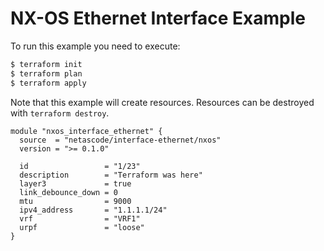 <!-- BEGIN_TF_DOCS -->
# NX-OS Ethernet Interface Example

To run this example you need to execute:

```bash
$ terraform init
$ terraform plan
$ terraform apply
```

Note that this example will create resources. Resources can be destroyed with `terraform destroy`.

```hcl
module "nxos_interface_ethernet" {
  source  = "netascode/interface-ethernet/nxos"
  version = ">= 0.1.0"

  id                 = "1/23"
  description        = "Terraform was here"
  layer3             = true
  link_debounce_down = 0
  mtu                = 9000
  ipv4_address       = "1.1.1.1/24"
  vrf                = "VRF1"
  urpf               = "loose"
}
```
<!-- END_TF_DOCS -->